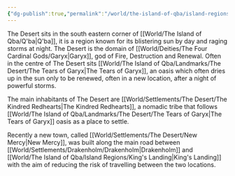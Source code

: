 ```yaml
---
{"dg-publish":true,"permalink":"/world/the-island-of-qba/island-regions/the-desert/"}
---
```


The Desert sits in the south eastern corner of [[World/The Island of Qba/Q'ba\|Q'ba]], it is a region known for its blistering sun by day and raging storms at night. The Desert is the domain of [[World/Deities/The Four Cardinal Gods/Garyx\|Garyx]], god of Fire, Destruction and Renewal. Often in the centre of The Desert sits [[World/The Island of Qba/Landmarks/The Desert/The Tears of Garyx\|The Tears of Garyx]], an oasis which often dries up in the sun only to be renewed, often in a new location, after a night of powerful storms.

The main inhabitants of The Desert are [[World/Settlements/The Desert/The Kindred Redhearts\|The Kindred Redhearts]], a nomadic tribe that follows [[World/The Island of Qba/Landmarks/The Desert/The Tears of Garyx\|The Tears of Garyx]] oasis as a place to settle. 

Recently a new town, called [[World/Settlements/The Desert/New Mercy\|New Mercy]], was built along the main road between [[World/Settlements/Drakenholm/Drakenholm\|Drakenholm]] and [[World/The Island of Qba/Island Regions/King's Landing\|King's Landing]] with the aim of reducing the risk of travelling between the two locations.
